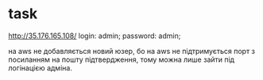# task
http://35.176.165.108/
login: admin;
password: admin;

на aws не добавляється новий юзер, бо  на aws не підтримується порт з посиланням на пошту підтвердження, тому можна лише зайти під логінацією адміна.
